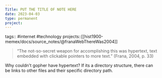 ```yaml
---
Title: PUT THE TITLE OF NOTE HERE
date: 2023-04-03
type: permanent
project:
---
```


tags::  #internet #technology 
projects::[[hist1900-memex/docs/source_notes/@franaWebThereWas2004]]

> “The not-so-secret weapon for accomplishing this was hypertext, text embedded with clickable pointers to more text.” (Frana, 2004, p. 33)

Why couldn't gopher have hypertext? If its a directory structure, there can be links to other files and their specific directory path.